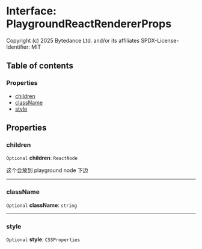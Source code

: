 # Interface: PlaygroundReactRendererProps

Copyright (c) 2025 Bytedance Ltd. and/or its affiliates
SPDX-License-Identifier: MIT

## Table of contents

### Properties

* [children](/auto-docs/fixed-layout-editor/interfaces/PlaygroundReactRendererProps.md#children)
* [className](/auto-docs/fixed-layout-editor/interfaces/PlaygroundReactRendererProps.md#classname)
* [style](/auto-docs/fixed-layout-editor/interfaces/PlaygroundReactRendererProps.md#style)

## Properties

### children

`Optional` **children**: `ReactNode`

这个会放到 playground node 下边

***

### className

`Optional` **className**: `string`

***

### style

`Optional` **style**: `CSSProperties`
